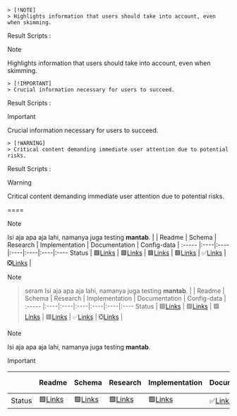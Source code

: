 
```
> [!NOTE] 
> Highlights information that users should take into account, even when skimming.
```
Result  Scripts :
> [!NOTE] 
> Highlights information that users should take into account, even when skimming.

```
> [!IMPORTANT] 
> Crucial information necessary for users to succeed.
```
Result  Scripts :
> [!IMPORTANT] 
> Crucial information necessary for users to succeed.

```
> [!WARNING] 
> Critical content demanding immediate user attention due to potential risks.
```
Result  Scripts :
> [!WARNING]
> Critical content demanding immediate user attention due to potential risks.


====

> [!NOTE] 
> Isi aja apa aja lahi, namanya juga testing **mantab**. 
> |  | Readme | Schema | Research | Implementation | Documentation | Config-data |
> :----- |:----|:----|:----|:----|:----|:----
>  Status | &#129001;[Links]() | &#129001;[Links]() | &#129001;[Links]() | &#129001;[Links]() | :white_check_mark:[Links]() | :negative_squared_cross_mark:[Links]() |

> [!NOTE]
>> seram Isi aja apa aja lahi, namanya juga testing **mantab**. 
>> |  | Readme | Schema | Research | Implementation | Documentation | Config-data |
>> :----- |:----|:----|:----|:----|:----|:----
>>  Status | &#129001;[Links]() | &#129001;[Links]() | &#129001;[Links]() | &#129001;[Links]() | :white_check_mark:[Links]() | :negative_squared_cross_mark:[Links]() |

> [!NOTE] 
> Isi aja apa aja lahi, namanya juga testing **mantab**.
>> [!IMPORTANT]
>> |  | Readme | Schema | Research | Implementation | Documentation | Config-data |
>> :----- |:----|:----|:----|:----|:----|:----
>>  Status | &#129001;[Links]() | &#129001;[Links]() | &#129001;[Links]() | &#129001;[Links]() | :white_check_mark:[Links]() | :negative_squared_cross_mark:[Links]() |



